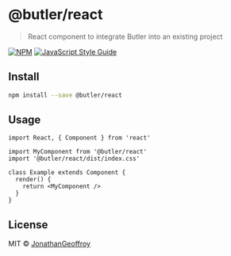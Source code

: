 # @butler/react

> React component to integrate Butler into an existing project

[![NPM](https://img.shields.io/npm/v/@butler/react.svg)](https://www.npmjs.com/package/@butler/react) [![JavaScript Style Guide](https://img.shields.io/badge/code_style-standard-brightgreen.svg)](https://standardjs.com)

## Install

```bash
npm install --save @butler/react
```

## Usage

```tsx
import React, { Component } from 'react'

import MyComponent from '@butler/react'
import '@butler/react/dist/index.css'

class Example extends Component {
  render() {
    return <MyComponent />
  }
}
```

## License

MIT © [JonathanGeoffroy](https://github.com/JonathanGeoffroy)
